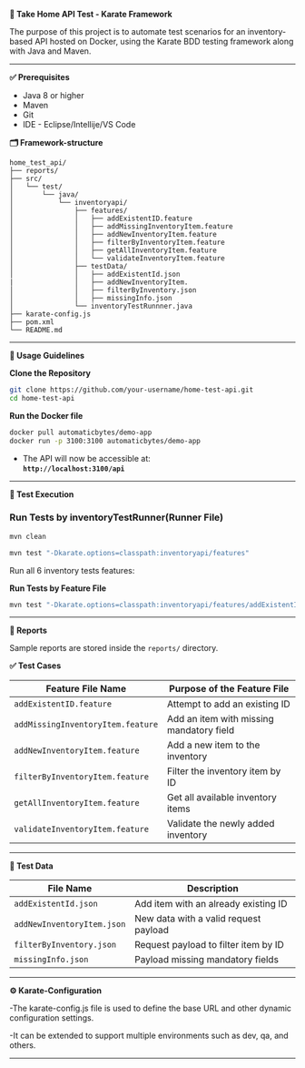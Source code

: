 **🧪 Take Home API Test - Karate Framework**

The purpose of this project is to automate test scenarios for an inventory-based API hosted on Docker, using the Karate BDD testing framework along with Java and Maven.

---

**✅ Prerequisites**

- Java 8 or higher
- Maven 
- Git
- IDE - Eclipse/Intellije/VS Code

**🗂️ Framework-structure**

```
home_test_api/
├── reports/
├── src/
│   └── test/
│       └── java/
│           └── inventoryapi/
│               ├── features/
│               │   ├── addExistentID.feature
│               │   ├── addMissingInventoryItem.feature
│               │   ├── addNewInventoryItem.feature
│               │   ├── filterByInventoryItem.feature
│               │   ├── getAllInventoryItem.feature
│               │   └── validateInventoryItem.feature
│               ├── testData/
│               │   ├── addExistentId.json
|               │   ├── addNewInventoryItem.
│               │   ├── filterByInventory.json
│               │   ├── missingInfo.json
│               └── inventoryTestRunnner.java
├── karate-config.js
├── pom.xml
└── README.md
```

---

**📘 Usage Guidelines**

**Clone the Repository**

```bash
git clone https://github.com/your-username/home-test-api.git
cd home-test-api
```

**Run the Docker file**

```bash
docker pull automaticbytes/demo-app
docker run -p 3100:3100 automaticbytes/demo-app
```

- The API will now be accessible at:  
  **`http://localhost:3100/api`**

---

**🚀 Test Execution**

### Run Tests by inventoryTestRunner(Runner File)

```bash
mvn clean 
``` 

```bash
mvn test "-Dkarate.options=classpath:inventoryapi/features"
```

Run all 6 inventory tests features:

**Run Tests by Feature File**

```bash
mvn test "-Dkarate.options=classpath:inventoryapi/features/addExistentId.feature"
```

---

**📂 Reports**

Sample reports are stored inside the `reports/` directory.


**✅ Test Cases**

| **Feature File Name**             | **Purpose of the Feature File**          |
| --------------------------------- | ---------------------------------------- |
| `addExistentID.feature`           | Attempt to add an existing ID            |
| `addMissingInventoryItem.feature` | Add an item with missing mandatory field |
| `addNewInventoryItem.feature`     | Add a new item to the inventory          |
| `filterByInventoryItem.feature`   | Filter the inventory item by ID          |
| `getAllInventoryItem.feature`     | Get all available inventory items        |
| `validateInventoryItem.feature`   | Validate the newly added inventory       |

---

**🧾 Test Data**

| **File Name**              | **Description**                       |
| -------------------------- | ------------------------------------- |
| `addExistentId.json`       | Add item with an already existing ID  |
| `addNewInventoryItem.json` | New data with a valid request payload |
| `filterByInventory.json`   | Request payload to filter item by ID  |
| `missingInfo.json`         | Payload missing mandatory fields      |


---

**⚙️ Karate-Configuration**

-The karate-config.js file is used to define the base URL and other dynamic configuration settings.

-It can be extended to support multiple environments such as dev, qa, and others.

---

